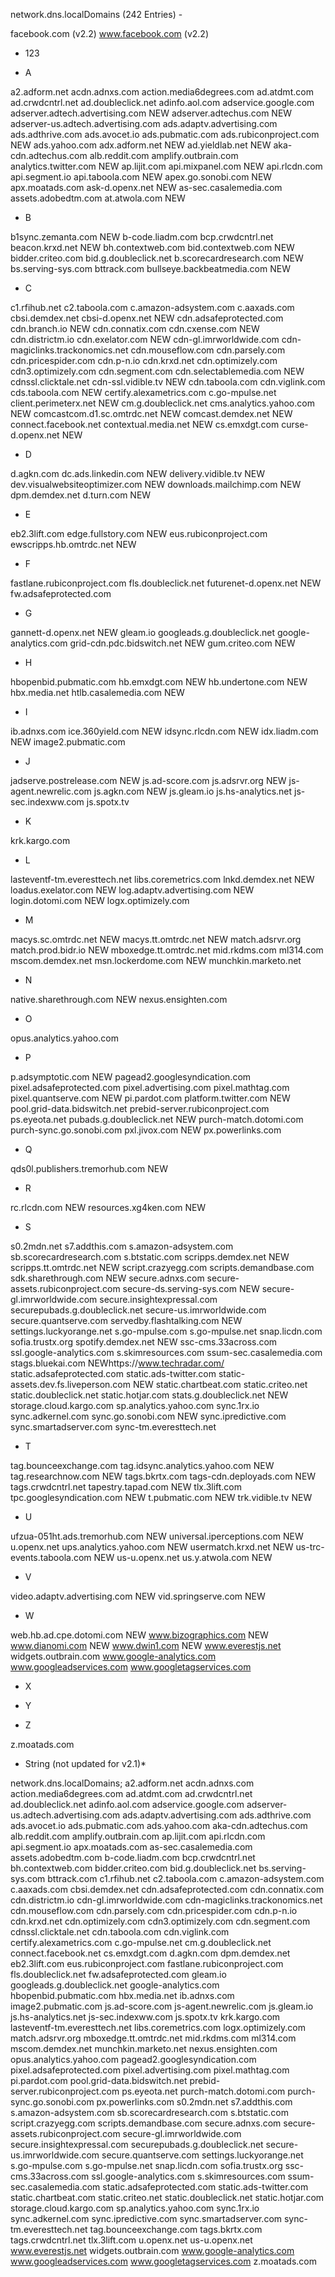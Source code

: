 
network.dns.localDomains (242 Entries) -

facebook.com (v2.2)
www.facebook.com (v2.2)

- 123

- A

a2.adform.net
acdn.adnxs.com
action.media6degrees.com
ad.atdmt.com
ad.crwdcntrl.net
ad.doubleclick.net
adinfo.aol.com
adservice.google.com
adserver.adtech.advertising.com NEW
adserver.adtechus.com NEW
adserver-us.adtech.advertising.com
ads.adaptv.advertising.com
ads.adthrive.com
ads.avocet.io
ads.pubmatic.com
ads.rubiconproject.com NEW
ads.yahoo.com
adx.adform.net NEW
ad.yieldlab.net NEW
aka-cdn.adtechus.com
alb.reddit.com
amplify.outbrain.com
analytics.twitter.com NEW
ap.lijit.com
api.mixpanel.com NEW
api.rlcdn.com
api.segment.io
api.taboola.com NEW
apex.go.sonobi.com NEW
apx.moatads.com
ask-d.openx.net NEW
as-sec.casalemedia.com
assets.adobedtm.com
at.atwola.com NEW

- B

b1sync.zemanta.com NEW
b-code.liadm.com
bcp.crwdcntrl.net
beacon.krxd.net NEW
bh.contextweb.com
bid.contextweb.com NEW
bidder.criteo.com
bid.g.doubleclick.net
b.scorecardresearch.com NEW
bs.serving-sys.com
bttrack.com
bullseye.backbeatmedia.com NEW

- C

c1.rfihub.net
c2.taboola.com
c.amazon-adsystem.com
c.aaxads.com
cbsi.demdex.net
cbsi-d.openx.net NEW
cdn.adsafeprotected.com
cdn.branch.io NEW
cdn.connatix.com
cdn.cxense.com NEW
cdn.districtm.io
cdn.exelator.com NEW
cdn-gl.imrworldwide.com
cdn-magiclinks.trackonomics.net
cdn.mouseflow.com
cdn.parsely.com
cdn.pricespider.com
cdn.p-n.io
cdn.krxd.net
cdn.optimizely.com
cdn3.optimizely.com
cdn.segment.com
cdn.selectablemedia.com NEW
cdnssl.clicktale.net
cdn-ssl.vidible.tv NEW
cdn.taboola.com
cdn.viglink.com
cds.taboola.com NEW
certify.alexametrics.com
c.go-mpulse.net
client.perimeterx.net NEW
cm.g.doubleclick.net
cms.analytics.yahoo.com NEW
comcastcom.d1.sc.omtrdc.net NEW
comcast.demdex.net NEW
connect.facebook.net
contextual.media.net NEW
cs.emxdgt.com
curse-d.openx.net NEW

- D

d.agkn.com
dc.ads.linkedin.com NEW
delivery.vidible.tv NEW
dev.visualwebsiteoptimizer.com NEW
downloads.mailchimp.com NEW
dpm.demdex.net
d.turn.com NEW

- E

eb2.3lift.com
edge.fullstory.com NEW
eus.rubiconproject.com
ewscripps.hb.omtrdc.net NEW

- F

fastlane.rubiconproject.com
fls.doubleclick.net
futurenet-d.openx.net NEW
fw.adsafeprotected.com

- G

gannett-d.openx.net NEW
gleam.io
googleads.g.doubleclick.net
google-analytics.com
grid-cdn.pdc.bidswitch.net NEW
gum.criteo.com NEW

- H

hbopenbid.pubmatic.com
hb.emxdgt.com NEW
hb.undertone.com NEW
hbx.media.net
htlb.casalemedia.com NEW

- I

ib.adnxs.com
ice.360yield.com NEW
idsync.rlcdn.com NEW
idx.liadm.com NEW
image2.pubmatic.com

- J

jadserve.postrelease.com NEW
js.ad-score.com
js.adsrvr.org NEW
js-agent.newrelic.com
js.agkn.com NEW
js.gleam.io
js.hs-analytics.net
js-sec.indexww.com
js.spotx.tv

- K

krk.kargo.com

- L

lasteventf-tm.everesttech.net
libs.coremetrics.com
lnkd.demdex.net NEW
loadus.exelator.com NEW
log.adaptv.advertising.com NEW
login.dotomi.com NEW
logx.optimizely.com

- M

macys.sc.omtrdc.net NEW
macys.tt.omtrdc.net NEW
match.adsrvr.org
match.prod.bidr.io NEW
mboxedge.tt.omtrdc.net
mid.rkdms.com
ml314.com
mscom.demdex.net
msn.lockerdome.com NEW
munchkin.marketo.net

- N

native.sharethrough.com NEW
nexus.ensighten.com

- O

opus.analytics.yahoo.com

- P

p.adsymptotic.com NEW
pagead2.googlesyndication.com
pixel.adsafeprotected.com
pixel.advertising.com
pixel.mathtag.com
pixel.quantserve.com NEW
pi.pardot.com
platform.twitter.com NEW
pool.grid-data.bidswitch.net
prebid-server.rubiconproject.com
ps.eyeota.net
pubads.g.doubleclick.net NEW
purch-match.dotomi.com
purch-sync.go.sonobi.com
pxl.jivox.com NEW
px.powerlinks.com

- Q

qds0l.publishers.tremorhub.com NEW

- R

rc.rlcdn.com NEW
resources.xg4ken.com NEW

- S

s0.2mdn.net
s7.addthis.com
s.amazon-adsystem.com
sb.scorecardresearch.com
s.btstatic.com
scripps.demdex.net NEW
scripps.tt.omtrdc.net NEW
script.crazyegg.com
scripts.demandbase.com
sdk.sharethrough.com NEW
secure.adnxs.com
secure-assets.rubiconproject.com
secure-ds.serving-sys.com NEW
secure-gl.imrworldwide.com
secure.insightexpressal.com
securepubads.g.doubleclick.net
secure-us.imrworldwide.com
secure.quantserve.com
servedby.flashtalking.com NEW
settings.luckyorange.net
s.go-mpulse.com
s.go-mpulse.net
snap.licdn.com
sofia.trustx.org
spotify.demdex.net NEW
ssc-cms.33across.com
ssl.google-analytics.com
s.skimresources.com
ssum-sec.casalemedia.com
stags.bluekai.com NEWhttps://www.techradar.com/
static.adsafeprotected.com
static.ads-twitter.com
static-assets.dev.fs.liveperson.com NEW
static.chartbeat.com
static.criteo.net
static.doubleclick.net
static.hotjar.com
stats.g.doubleclick.net NEW
storage.cloud.kargo.com
sp.analytics.yahoo.com
sync.1rx.io
sync.adkernel.com
sync.go.sonobi.com NEW
sync.ipredictive.com
sync.smartadserver.com
sync-tm.everesttech.net

- T

tag.bounceexchange.com
tag.idsync.analytics.yahoo.com NEW
tag.researchnow.com NEW
tags.bkrtx.com
tags-cdn.deployads.com NEW
tags.crwdcntrl.net
tapestry.tapad.com NEW
tlx.3lift.com
tpc.googlesyndication.com NEW
t.pubmatic.com NEW
trk.vidible.tv NEW

- U

ufzua-051ht.ads.tremorhub.com NEW
universal.iperceptions.com NEW
u.openx.net
ups.analytics.yahoo.com NEW
usermatch.krxd.net NEW
us-trc-events.taboola.com NEW
us-u.openx.net
us.y.atwola.com NEW

- V

video.adaptv.advertising.com NEW
vid.springserve.com NEW

- W

web.hb.ad.cpe.dotomi.com NEW
www.bizographics.com NEW
www.dianomi.com NEW
www.dwin1.com NEW
www.everestjs.net
widgets.outbrain.com
www.google-analytics.com
www.googleadservices.com
www.googletagservices.com

- X

- Y

- Z

z.moatads.com

- String (not updated for v2.1)*

network.dns.localDomains;
a2.adform.net
acdn.adnxs.com
action.media6degrees.com
ad.atdmt.com
ad.crwdcntrl.net
ad.doubleclick.net
adinfo.aol.com
adservice.google.com
adserver-us.adtech.advertising.com
ads.adaptv.advertising.com
ads.adthrive.com
ads.avocet.io
ads.pubmatic.com
ads.yahoo.com
aka-cdn.adtechus.com
alb.reddit.com
amplify.outbrain.com
ap.lijit.com
api.rlcdn.com
api.segment.io
apx.moatads.com
as-sec.casalemedia.com
assets.adobedtm.com
b-code.liadm.com
bcp.crwdcntrl.net
bh.contextweb.com
bidder.criteo.com
bid.g.doubleclick.net
bs.serving-sys.com
bttrack.com
c1.rfihub.net
c2.taboola.com
c.amazon-adsystem.com
c.aaxads.com
cbsi.demdex.net
cdn.adsafeprotected.com
cdn.connatix.com
cdn.districtm.io
cdn-gl.imrworldwide.com
cdn-magiclinks.trackonomics.net
cdn.mouseflow.com
cdn.parsely.com
cdn.pricespider.com
cdn.p-n.io
cdn.krxd.net
cdn.optimizely.com
cdn3.optimizely.com
cdn.segment.com
cdnssl.clicktale.net
cdn.taboola.com
cdn.viglink.com
certify.alexametrics.com
c.go-mpulse.net
cm.g.doubleclick.net
connect.facebook.net
cs.emxdgt.com
d.agkn.com
dpm.demdex.net
eb2.3lift.com
eus.rubiconproject.com
fastlane.rubiconproject.com
fls.doubleclick.net
fw.adsafeprotected.com
gleam.io
googleads.g.doubleclick.net
google-analytics.com
hbopenbid.pubmatic.com
hbx.media.net
ib.adnxs.com
image2.pubmatic.com
js.ad-score.com
js-agent.newrelic.com
js.gleam.io
js.hs-analytics.net
js-sec.indexww.com
js.spotx.tv
krk.kargo.com
lasteventf-tm.everesttech.net
libs.coremetrics.com
logx.optimizely.com
match.adsrvr.org
mboxedge.tt.omtrdc.net
mid.rkdms.com
ml314.com
mscom.demdex.net
munchkin.marketo.net
nexus.ensighten.com
opus.analytics.yahoo.com
pagead2.googlesyndication.com
pixel.adsafeprotected.com
pixel.advertising.com
pixel.mathtag.com
pi.pardot.com
pool.grid-data.bidswitch.net
prebid-server.rubiconproject.com
ps.eyeota.net
purch-match.dotomi.com
purch-sync.go.sonobi.com
px.powerlinks.com
s0.2mdn.net
s7.addthis.com
s.amazon-adsystem.com
sb.scorecardresearch.com
s.btstatic.com
script.crazyegg.com
scripts.demandbase.com
secure.adnxs.com
secure-assets.rubiconproject.com
secure-gl.imrworldwide.com
secure.insightexpressal.com
securepubads.g.doubleclick.net
secure-us.imrworldwide.com
secure.quantserve.com
settings.luckyorange.net
s.go-mpulse.com
s.go-mpulse.net
snap.licdn.com
sofia.trustx.org
ssc-cms.33across.com
ssl.google-analytics.com
s.skimresources.com
ssum-sec.casalemedia.com
static.adsafeprotected.com
static.ads-twitter.com
static.chartbeat.com
static.criteo.net
static.doubleclick.net
static.hotjar.com
storage.cloud.kargo.com
sp.analytics.yahoo.com
sync.1rx.io
sync.adkernel.com
sync.ipredictive.com
sync.smartadserver.com
sync-tm.everesttech.net
tag.bounceexchange.com
tags.bkrtx.com
tags.crwdcntrl.net
tlx.3lift.com
u.openx.net
us-u.openx.net
www.everestjs.net
widgets.outbrain.com
www.google-analytics.com
www.googleadservices.com
www.googletagservices.com
z.moatads.com
